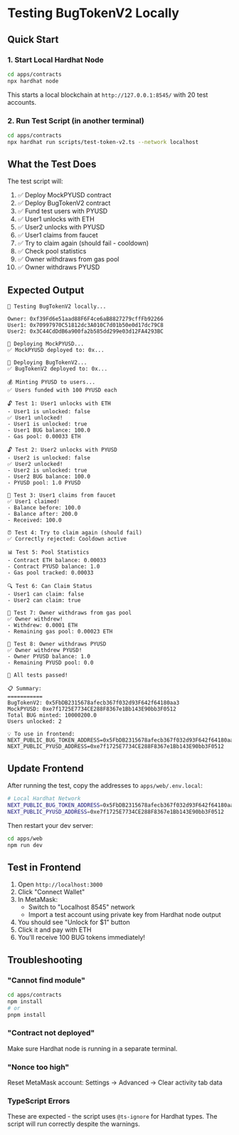 # Testing BugTokenV2 Locally

## Quick Start

### 1. Start Local Hardhat Node
```bash
cd apps/contracts
npx hardhat node
```

This starts a local blockchain at `http://127.0.0.1:8545/` with 20 test accounts.

### 2. Run Test Script (in another terminal)
```bash
cd apps/contracts
npx hardhat run scripts/test-token-v2.ts --network localhost
```

## What the Test Does

The test script will:
1. ✅ Deploy MockPYUSD contract
2. ✅ Deploy BugTokenV2 contract
3. ✅ Fund test users with PYUSD
4. ✅ User1 unlocks with ETH
5. ✅ User2 unlocks with PYUSD
6. ✅ User1 claims from faucet
7. ✅ Try to claim again (should fail - cooldown)
8. ✅ Check pool statistics
9. ✅ Owner withdraws from gas pool
10. ✅ Owner withdraws PYUSD

## Expected Output

```
🧪 Testing BugTokenV2 locally...

Owner: 0xf39Fd6e51aad88F6F4ce6aB8827279cffFb92266
User1: 0x70997970C51812dc3A010C7d01b50e0d17dc79C8
User2: 0x3C44CdDdB6a900fa2b585dd299e03d12FA4293BC

📝 Deploying MockPYUSD...
✅ MockPYUSD deployed to: 0x...

📝 Deploying BugTokenV2...
✅ BugTokenV2 deployed to: 0x...

💰 Minting PYUSD to users...
✅ Users funded with 100 PYUSD each

🔓 Test 1: User1 unlocks with ETH
- User1 is unlocked: false
✅ User1 unlocked!
- User1 is unlocked: true
- User1 BUG balance: 100.0
- Gas pool: 0.00033 ETH

🔓 Test 2: User2 unlocks with PYUSD
- User2 is unlocked: false
✅ User2 unlocked!
- User2 is unlocked: true
- User2 BUG balance: 100.0
- PYUSD pool: 1.0 PYUSD

🎰 Test 3: User1 claims from faucet
✅ User1 claimed!
- Balance before: 100.0
- Balance after: 200.0
- Received: 100.0

⏰ Test 4: Try to claim again (should fail)
✅ Correctly rejected: Cooldown active

📊 Test 5: Pool Statistics
- Contract ETH balance: 0.00033
- Contract PYUSD balance: 1.0
- Gas pool tracked: 0.00033

🔍 Test 6: Can Claim Status
- User1 can claim: false
- User2 can claim: true

💸 Test 7: Owner withdraws from gas pool
✅ Owner withdrew!
- Withdrew: 0.0001 ETH
- Remaining gas pool: 0.00023 ETH

💸 Test 8: Owner withdraws PYUSD
✅ Owner withdrew PYUSD!
- Owner PYUSD balance: 1.0
- Remaining PYUSD pool: 0.0

🎉 All tests passed!

📋 Summary:
===========
BugTokenV2: 0x5FbDB2315678afecb367f032d93F642f64180aa3
MockPYUSD: 0xe7f1725E7734CE288F8367e1Bb143E90bb3F0512
Total BUG minted: 10000200.0
Users unlocked: 2

💡 To use in frontend:
NEXT_PUBLIC_BUG_TOKEN_ADDRESS=0x5FbDB2315678afecb367f032d93F642f64180aa3
NEXT_PUBLIC_PYUSD_ADDRESS=0xe7f1725E7734CE288F8367e1Bb143E90bb3F0512
```

## Update Frontend

After running the test, copy the addresses to `apps/web/.env.local`:

```bash
# Local Hardhat Network
NEXT_PUBLIC_BUG_TOKEN_ADDRESS=0x5FbDB2315678afecb367f032d93F642f64180aa3
NEXT_PUBLIC_PYUSD_ADDRESS=0xe7f1725E7734CE288F8367e1Bb143E90bb3F0512
```

Then restart your dev server:
```bash
cd apps/web
npm run dev
```

## Test in Frontend

1. Open `http://localhost:3000`
2. Click "Connect Wallet"
3. In MetaMask:
   - Switch to "Localhost 8545" network
   - Import a test account using private key from Hardhat node output
4. You should see "Unlock for $1" button
5. Click it and pay with ETH
6. You'll receive 100 BUG tokens immediately!

## Troubleshooting

### "Cannot find module"
```bash
cd apps/contracts
npm install
# or
pnpm install
```

### "Contract not deployed"
Make sure Hardhat node is running in a separate terminal.

### "Nonce too high"
Reset MetaMask account:
Settings → Advanced → Clear activity tab data

### TypeScript Errors
These are expected - the script uses `@ts-ignore` for Hardhat types.
The script will run correctly despite the warnings.

